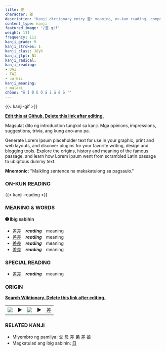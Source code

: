 ```yaml
---
title: 差
character: 差
description: "Kanji dictionary entry 差: meaning, on-kun reading, compounds, origin, related kanji"
content_type: kanji
featured_image: "/差.gif"
weight: 111
frequency: 111
kanji_grade: 9
kanji_strokes: 1
kanji_class: Jōyō
kanji_jlpt: N1
kanji_radical: 
kanji_reading: 
- DAI
- TAI
- oo-kii
kanji_meaning:
- malaki
chōon: "Ā Ī Ū Ē Ō ā ī ū ē ō ’"
---
```

[//]: # (Don't edit the line below. Kanji animated GIF code is automatically generated.)
{{< kanji-gif >}}

[//]: # (Edit below this line.)

**[Edit this at Github. Delete this link after editing.](https://github.com/tim0g/tim/tree/main/content/kanji/差/index.md)**

Magsulat dito ng introduction tungkol sa kanji. Mga opinions, impressions, suggestions, trivia, ang kung ano-ano pa.

Generate Lorem Ipsum placeholder text for use in your graphic, print and web layouts, and discover plugins for your favorite writing, design and blogging tools. Explore the origins, history and meaning of the famous passage, and learn how Lorem Ipsum went from scrambled Latin passage to ubiqitous dummy text.
 
**Mnemonic:** "Maikling sentence na makakatulong sa pagsaulo."

### ON-KUN READING

[//]: # (Don't edit the line below. ON-KUN READING code is automatically generated.)
{{< kanji-reading >}}

### MEANING & WORDS

#### ➊ **Ibig sabihin**
  - [差](../差)[差](../差)　***reading***　meaning
  - [差](../差)[差](../差)　***reading***　meaning
  - [差](../差)[差](../差)　***reading***　meaning
  - [差](../差)[差](../差)　***reading***　meaning

### SPECIAL READING
  - [差](../差)[差](../差)　***reading***　meaning

### ORIGIN

**[Search Wiktionary. Delete this link after editing.](https://wiktionary.org/wiki/差)**
<table class="kanji-table"><tr><td>
<img src="60px-差-bronze.svg.png">
</td><td>▶</td><td>
<img src="60px-差-oracle.svg.png">
</td><td>▶</td>
<td class="kanji-origin">差</td>
</tr></table>

### RELATED KANJI
- Miyembro ng pamilya: [父](../父) [母](../母) [差](../差) [弟](../弟) [差](../差) [娘](../娘)
- Magkatulad ang ibig sabihin: [日](../日)
